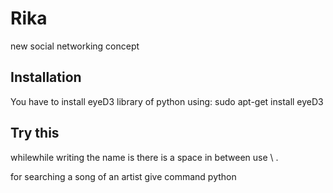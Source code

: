 # Rika
new social networking concept
## Installation
You have to install eyeD3 library of python using:
	sudo apt-get install eyeD3
## Try this
whilewhile writing the name is there is a space in between use <first word>\ <second word>.

for searching a song of an artist give command python <script name> -n <artist name using above statement>.
for searching a song give command python <script name> -s <song name using above statement>.
If you are giving a song or artist after asking do not follow above to statements.
Always give first letter of a word in capital while searching for a song or artist.

